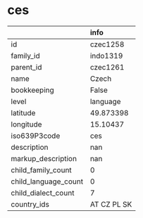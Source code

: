 # ces
|                      | info        |
|:---------------------|:------------|
| id                   | czec1258    |
| family_id            | indo1319    |
| parent_id            | czec1261    |
| name                 | Czech       |
| bookkeeping          | False       |
| level                | language    |
| latitude             | 49.873398   |
| longitude            | 15.10437    |
| iso639P3code         | ces         |
| description          | nan         |
| markup_description   | nan         |
| child_family_count   | 0           |
| child_language_count | 0           |
| child_dialect_count  | 7           |
| country_ids          | AT CZ PL SK |